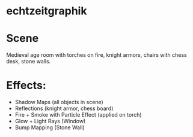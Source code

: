 # echtzeitgraphik

# Scene
Medieval age room with torches on fire, knight armors, chairs with chess desk, stone walls.

# Effects:
- Shadow Maps (all objects in scene)
- Reflections (knight armor, chess board)
- Fire + Smoke with Particle Effect (applied on torch)
- Glow + Light Rays (Window)
- Bump Mapping (Stone Wall)